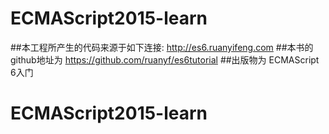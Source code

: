 # ECMAScript2015-learn

##本工程所产生的代码来源于如下连接:
http://es6.ruanyifeng.com
##本书的github地址为
https://github.com/ruanyf/es6tutorial
##出版物为
ECMAScript 6入门
# ECMAScript2015-learn
